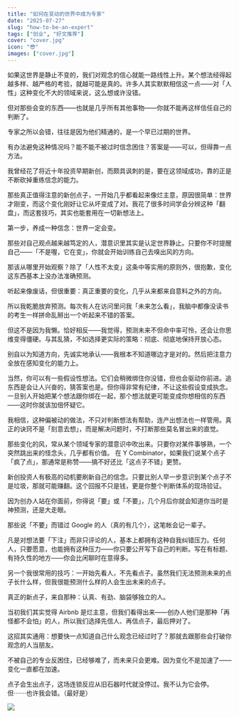 ```yaml
---
title: "如何在变动的世界中成为专家"
date: "2025-07-27"
slug: "how-to-be-an-expert"
tags: ["创业", "好文推荐"]
cover: "cover.jpg"
icon: "😎"
images: ["cover.jpg"]
---
```

如果这世界是静止不变的，我们对观念的信心就能一路线性上升。某个想法经得起越多样、越严格的考验，就越可能是真的。许多人其实默默相信这一点——对「人性」这种变化不大的领域来说，这么想或许没错。



但对那些会变的东西——也就是几乎所有其他事物——你就不能再这样信任自己的判断了。



专家之所以会错，往往是因为他们精通的，是一个早已过期的世界。



有办法避免这种情况吗？能不能不被过时信念困住？答案是——可以，但得靠一点方法。



我曾经花了将近十年投资早期新创，而颇具讽刺的是，要在这领域成功，靠的正是不断砍掉重练信念的能力。



那些真正值得注意的新创点子，一开始几乎都看起来像烂主意，原因很简单：世界才刚变，而这个变化刚好让它从坏变成了对。我花了很多时间学会分辨这种「翻盘」，而这套技巧，其实也能套用在一切新想法上。



第一步，养成一种信念：世界一定会变。



那些对自己观点越来越笃定的人，潜意识里其实是认定世界静止。只要你不时提醒自己——「不是喔，它在变」，你就会开始训练自己去嗅出风的方向。



那该从哪里开始观察？除了「人性不太变」这条中等实用的原则外，很抱歉，变化这东西基本上没办法准确预测。



听起来像废话，但很重要：真正重要的变化，几乎从来都来自意料之外的方向。



所以我乾脆放弃预测。每次有人在访问里问我「未来怎么看」，我脑中都像没读书的考生一样拼命乱掰出一个听起来不错的答案。



但这不是因为我懒。恰好相反——我觉得，预测未来不但命中率可怜，还会让你思维变得僵硬。与其乱猜，不如选择更实际的策略：彻底、彻底地保持开放心态。



别自以为知道方向，先诚实地承认——我根本不知道哪边才是对的。然后把注意力全放在感知变化的能力上。



当然，你可以有一些假设性想法。它们会稍微绑住你没错，但也会驱动你前进。追东西是会让人兴奋的，猜答案也是。但你得非常有纪律，不让这些假设变成执念。
一旦别人开始把某个想法跟你绑在一起，那个想法就更可能变成你想相信的东西——这时你就该加倍怀疑它。



我相信，这种偏被动的做法，不只对判断想法有帮助，连产出想法也一样管用。真正的诀窍不是「刻意去想」，而是解决问题时，不打断那些莫名冒出来的直觉。



那些变化的风，常从某个领域专家的潜意识中吹出来。只要你对某件事够熟，一个突然跳出来的怪念头，几乎都有价值。
在 Y Combinator，如果我们说某个点子「疯了点」，那通常是称赞——搞不好还比「这点子不错」更赞。



新创投资人有极高的动机要刷新自己的信念。只要比别人早一步意识到某个点子不是垃圾，那就可能赚翻。这个回报不只是钱，更是你整个判断体系的现场验证。



因为创办人站在你面前，你得说「要」或「不要」，几个月后你就会知道你当时是神预测，还是大走眼。



那些说「不要」而错过 Google 的人（真的有几个），这笔帐会记一辈子。



凡是对想法要「下注」而非只评论的人，基本上都拥有这种自我纠错压力。任何人，只要愿意，也能拥有这种压力——你只要公开写下自己的判断。写在有标题、有持久性的地方——你会比闲聊时在意得多。



另一个我很常用的技巧：一开始先看人，不先看点子。虽然我们无法预测未来的点子长什么样，但我很能预测什么样的人会生出未来的点子。



真正的新点子，来自那种：认真、有劲、脑袋够独立的人。



当初我们其实觉得 Airbnb 是烂主意，但我们看得出来——创办人他们是那种「再怪都不会怕」的人，所以我们选择先信人、再信点子，最后押对了。



这招其实通用：想要快一点知道自己什么观念已经过时了？那就去跟那些会打破你观念的人当朋友。



不被自己的专业反困住，已经够难了，而未来只会更难。因为变化不是加速了——变化一直都在加速。



点子会生出点子，这场连锁反应从旧石器时代就没停过。我不认为它会停。
但⋯⋯也许我会错。（最好是）




![](https://prod-files-secure.s3.us-west-2.amazonaws.com/112d0858-5090-4d34-a606-b75eb8d65fd2/46476355-9cf3-4e99-9b7a-3531bc426380/1000202064.png?X-Amz-Algorithm=AWS4-HMAC-SHA256&X-Amz-Content-Sha256=UNSIGNED-PAYLOAD&X-Amz-Credential=ASIAZI2LB466WRZB4I2T%2F20250920%2Fus-west-2%2Fs3%2Faws4_request&X-Amz-Date=20250920T144302Z&X-Amz-Expires=3600&X-Amz-Security-Token=IQoJb3JpZ2luX2VjEHUaCXVzLXdlc3QtMiJIMEYCIQCR5snlDZZhNU1sFviKcWPoPvLRaZ5%2BBA2Y4sQoKCCdPAIhAJEeYKgxqB1%2BKyiTYqG%2FXI%2BQD2W%2F6nJ8gvmCWi2f4%2B0NKogECO7%2F%2F%2F%2F%2F%2F%2F%2F%2F%2FwEQABoMNjM3NDIzMTgzODA1Igy6bdmdbhlXHEfm57Iq3AMQIq5u2U32eA%2BcN7pt5AkKNi5ugzkDPigp6W%2B%2BbM96aehniBD8xWUty3exrKTMyMLR1BFaHRSdSM7%2BS5BSY1o%2FpMfkF1snvSNyp2ckTOEv4xJsn2fui6CBiU0tC1jqkw80g5GOPLcefAe5o9J%2FtujRLrLkMZH1yWEMJWjdbtsPeSpD3XnfOt9OLhW4Zyla6Eq%2B9UK%2F0E287MfRJFlPwwoTfnBkDXxUtA5v2%2FQwx4PT9ayOuAaoTHgtqZ166BvNT25fN%2FK%2FhnGQnZEe2cwRpKhjC87GeMOsFCwDDWutflWSR%2BY6eEkrjtxqaxh2jYyASwGxO4cq%2FVuyRYzblcQL3SFG%2Bu77Y23hj5gRFAPP89TxiBPMLt1D24LH%2FCaK9JszkYK5BVcGqIR%2FAYjkD4kZ1pN24wq6pNEHs9yE37%2BDswGXOkdVAavb03LoZ6C4qo3XUoq2tPp5QGT1iy2qqmMs7jgOVxC7I1ikmP1VB4PFCRh0pGpHHk35h4uM1AUBN%2FwtssNfKCVnT0o9lvhT1lgsIrAh0NdXOIy%2BJuAkWhB78i55BvoFl3SL%2B5OkO9PxJLMEGGNtDLY86nUf0SHBPsTFWgGXPO3yvfLzGdg3cwcJsf8inmTnHdAcxT%2FGqvc%2F0jC9zLrGBjqkATNspRwdPspGnBVglzI8Lu3Q7r2TY77N5g3yjCQzgiIV3lwJUV3LM8es1ttP30iN4unsI%2BGMaIQeg8atLrUquFnuLLMIBmXjfg38NAWUPXk3QMlgkd2xpKH1bwTp7zDzv8pTtWjWjMXQabiDd%2BEV2I2qyQSl5f6dUGpS7PVGVrwK%2B5ZXnFVLwtUI%2Fc%2FYJdGJK3hpsV%2BRbf89OaFiydIgTOPMzWO0&X-Amz-Signature=60a0a4d4aee899fee064fc9d93a4e0a6f14ab2e2f47b8f6ecff756c6a5560942&X-Amz-SignedHeaders=host&x-amz-checksum-mode=ENABLED&x-id=GetObject)

